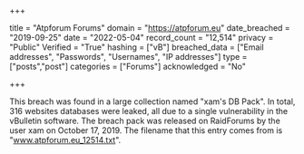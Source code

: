+++

title = "Atpforum Forums"
domain = "https://atpforum.eu"
date_breached = "2019-09-25"
date = "2022-05-04"
record_count = "12,514"
privacy = "Public"
Verified = "True"
hashing = ["vB"]
breached_data = ["Email addresses", "Passwords", "Usernames", "IP addresses"]
type = ["posts","post"]
categories = ["Forums"]
acknowledged = "No"


+++


This breach was found in a large collection named "xam's DB Pack". In total, 316 websites databases were leaked, all due to a single vulnerability in the vBulletin software. The breach pack was released on RaidForums by the user xam on October 17, 2019. The filename that this entry comes from is "www.atpforum.eu_12514.txt".

